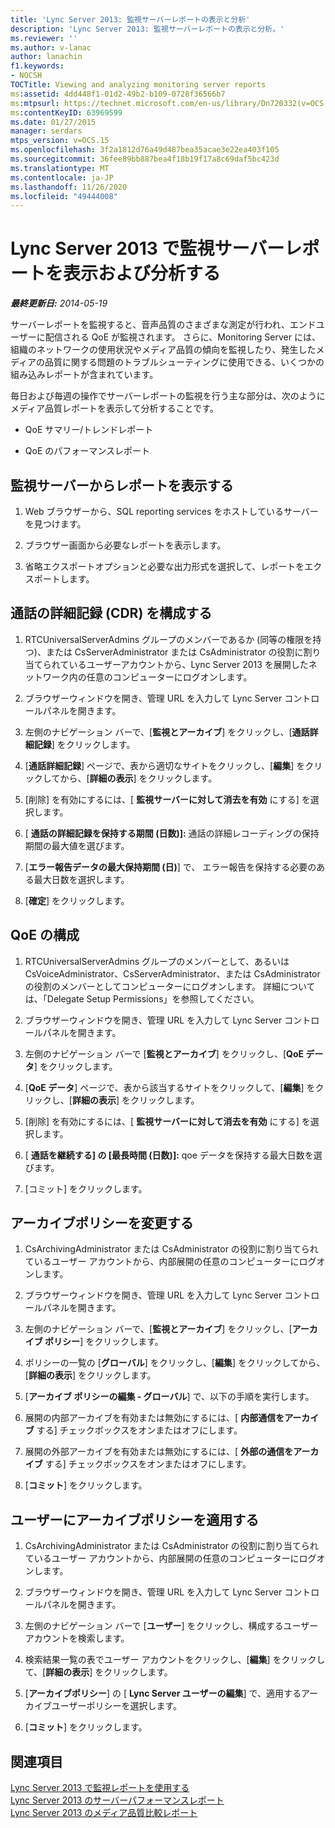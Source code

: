 ```yaml
---
title: 'Lync Server 2013: 監視サーバーレポートの表示と分析'
description: 'Lync Server 2013: 監視サーバーレポートの表示と分析。'
ms.reviewer: ''
ms.author: v-lanac
author: lanachin
f1.keywords:
- NOCSH
TOCTitle: Viewing and analyzing monitoring server reports
ms:assetid: 4dd448f1-01d2-49b2-b109-0728f36566b7
ms:mtpsurl: https://technet.microsoft.com/en-us/library/Dn720332(v=OCS.15)
ms:contentKeyID: 63969599
ms.date: 01/27/2015
manager: serdars
mtps_version: v=OCS.15
ms.openlocfilehash: 3f2a1812d76a49d487bea35acae3e22ea403f105
ms.sourcegitcommit: 36fee89bb887bea4f18b19f17a8c69daf5bc423d
ms.translationtype: MT
ms.contentlocale: ja-JP
ms.lasthandoff: 11/26/2020
ms.locfileid: "49444008"
---
```

# <a name="viewing-and-analyzing-monitoring-server-reports-in-lync-server-2013"></a>Lync Server 2013 で監視サーバーレポートを表示および分析する

<div data-xmlns="http://www.w3.org/1999/xhtml">

<div class="topic" data-xmlns="http://www.w3.org/1999/xhtml" data-msxsl="urn:schemas-microsoft-com:xslt" data-cs="https://msdn.microsoft.com/">

<div data-asp="https://msdn2.microsoft.com/asp">



</div>

<div id="mainSection">

<div id="mainBody">

<span> </span>

_**最終更新日:** 2014-05-19_

サーバーレポートを監視すると、音声品質のさまざまな測定が行われ、エンドユーザーに配信される QoE が監視されます。 さらに、Monitoring Server には、組織のネットワークの使用状況やメディア品質の傾向を監視したり、発生したメディアの品質に関する問題のトラブルシューティングに使用できる、いくつかの組み込みレポートが含まれています。

毎日および毎週の操作でサーバーレポートの監視を行う主な部分は、次のようにメディア品質レポートを表示して分析することです。

  - QoE サマリー/トレンドレポート

  - QoE のパフォーマンスレポート

<div>

## <a name="view-reports-from-the-monitoring-server"></a>監視サーバーからレポートを表示する

1.  Web ブラウザーから、SQL reporting services をホストしているサーバーを見つけます。

2.  ブラウザー画面から必要なレポートを表示します。

3.  省略エクスポートオプションと必要な出力形式を選択して、レポートをエクスポートします。

</div>

<div>

## <a name="configure-call-detail-recording-cdr"></a>通話の詳細記録 (CDR) を構成する

1.  RTCUniversalServerAdmins グループのメンバーであるか (同等の権限を持つ)、または CsServerAdministrator または CsAdministrator の役割に割り当てられているユーザーアカウントから、Lync Server 2013 を展開したネットワーク内の任意のコンピューターにログオンします。

2.  ブラウザーウィンドウを開き、管理 URL を入力して Lync Server コントロールパネルを開きます。

3.  左側のナビゲーション バーで、[**監視とアーカイブ**] をクリックし、[**通話詳細記録**] をクリックします。

4.  [**通話詳細記録**] ページで、表から適切なサイトをクリックし、[**編集**] をクリックしてから、[**詳細の表示**] をクリックします。

5.  [削除] を有効にするには、[ **監視サーバーに対して消去を有効** にする] を選択します。

6.  [ **通話の詳細記録を保持する期間 (日数)]:** 通話の詳細レコーディングの保持期間の最大値を選びます。

7.  [**エラー報告データの最大保持期間 (日)**] で、 エラー報告を保持する必要のある最大日数を選択します。

8.  [**確定**] をクリックします。

</div>

<div>

## <a name="configure-qoe"></a>QoE の構成

1.  RTCUniversalServerAdmins グループのメンバーとして、あるいは CsVoiceAdministrator、CsServerAdministrator、または CsAdministrator の役割のメンバーとしてコンピューターにログオンします。 詳細については、「Delegate Setup Permissions」を参照してください。

2.  ブラウザーウィンドウを開き、管理 URL を入力して Lync Server コントロールパネルを開きます。

3.  左側のナビゲーション バーで [**監視とアーカイブ**] をクリックし、[**QoE データ**] をクリックします。

4.  [**QoE データ**] ページで、表から該当するサイトをクリックして、[**編集**] をクリックし、[**詳細の表示**] をクリックします。

5.  [削除] を有効にするには、[ **監視サーバーに対して消去を有効** にする] を選択します。

6.  [ **通話を継続する] の [最長時間 (日数)]:** qoe データを保持する最大日数を選びます。

7.  [コミット] をクリックします。

</div>

<div>

## <a name="change-the-archiving-policy"></a>アーカイブポリシーを変更する

1.  CsArchivingAdministrator または CsAdministrator の役割に割り当てられているユーザー アカウントから、内部展開の任意のコンピューターにログオンします。

2.  ブラウザーウィンドウを開き、管理 URL を入力して Lync Server コントロールパネルを開きます。

3.  左側のナビゲーション バーで、[**監視とアーカイブ**] をクリックし、[**アーカイブ ポリシー**] をクリックします。

4.  ポリシーの一覧の [**グローバル**] をクリックし、[**編集**] をクリックしてから、[**詳細の表示**] をクリックします。

5.  [**アーカイブ ポリシーの編集 - グローバル**] で、以下の手順を実行します。

6.  展開の内部アーカイブを有効または無効にするには、[ **内部通信をアーカイブ** する] チェックボックスをオンまたはオフにします。

7.  展開の外部アーカイブを有効または無効にするには、[ **外部の通信をアーカイブ** する] チェックボックスをオンまたはオフにします。

8.  [**コミット**] をクリックします。

</div>

<div>

## <a name="apply-an-archiving-policy-to-a-user"></a>ユーザーにアーカイブポリシーを適用する

1.  CsArchivingAdministrator または CsAdministrator の役割に割り当てられているユーザー アカウントから、内部展開の任意のコンピューターにログオンします。

2.  ブラウザーウィンドウを開き、管理 URL を入力して Lync Server コントロールパネルを開きます。

3.  左側のナビゲーション バーで [**ユーザー**] をクリックし、構成するユーザー アカウントを検索します。

4.  検索結果一覧の表でユーザー アカウントをクリックし、[**編集**] をクリックして、[**詳細の表示**] をクリックします。

5.  [**アーカイブポリシー**] の [ **Lync Server ユーザーの編集**] で、適用するアーカイブユーザーポリシーを選択します。

6.  [**コミット**] をクリックします。

</div>

<div>

## <a name="see-also"></a>関連項目


[Lync Server 2013 で監視レポートを使用する](lync-server-2013-using-monitoring-reports.md)  
[Lync Server 2013 のサーバーパフォーマンスレポート](lync-server-2013-server-performance-report.md)  
[Lync Server 2013 のメディア品質比較レポート](lync-server-2013-media-quality-comparison-report.md)  
  

</div>

</div>

<span> </span>

</div>

</div>

</div>

